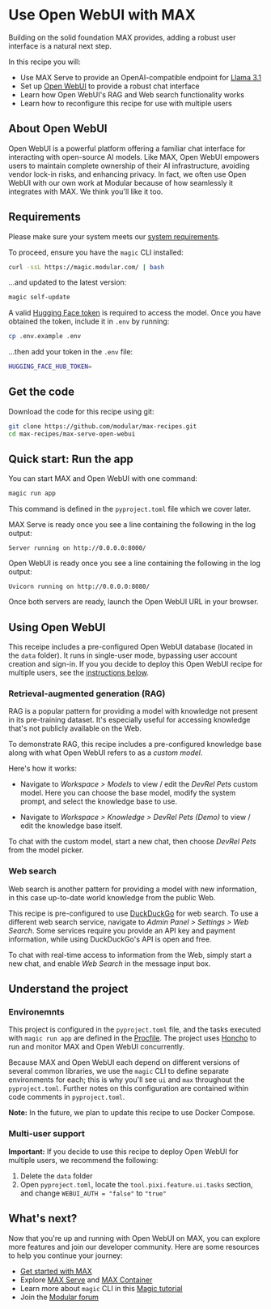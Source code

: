 # Use Open WebUI with MAX

Building on the solid foundation MAX provides, adding a robust user interface is a natural next step.

In this recipe you will:

- Use MAX Serve to provide an OpenAI-compatible endpoint for [Llama 3.1](https://ai.meta.com/blog/meta-llama-3-1/)
- Set up [Open WebUI](https://github.com/open-webui/open-webui) to provide a robust chat interface
- Learn how Open WebUI's RAG and Web search functionality works
- Learn how to reconfigure this recipe for use with multiple users

## About Open WebUI

Open WebUI is a powerful platform offering a familiar chat interface for interacting with open-source AI models. Like MAX, Open WebUI empowers users to maintain complete ownership of their AI infrastructure, avoiding vendor lock-in risks, and enhancing privacy. In fact, we often use Open WebUI with our own work at Modular because of how seamlessly it integrates with MAX. We think you'll like it too.

## Requirements

Please make sure your system meets our [system requirements](https://docs.modular.com/max/get-started).

To proceed, ensure you have the `magic` CLI installed:

```bash
curl -ssL https://magic.modular.com/ | bash
```

...and updated to the latest version:

```bash
magic self-update
```

A valid [Hugging Face token](https://huggingface.co/settings/tokens) is required to access the model.
Once you have obtained the token, include it in `.env` by running:

```bash
cp .env.example .env
```

...then add your token in the `.env` file:

```bash
HUGGING_FACE_HUB_TOKEN=
```

## Get the code

Download the code for this recipe using git:

```bash
git clone https://github.com/modular/max-recipes.git
cd max-recipes/max-serve-open-webui
```

## Quick start: Run the app

You can start MAX and Open WebUI with one command:

```bash
magic run app
```

This command is defined in the `pyproject.toml` file which we cover later.

MAX Serve is ready once you see a line containing the following in the log output:

```plaintext
Server running on http://0.0.0.0:8000/
```

Open WebUI is ready once you see a line containing the following in the log output:

```plaintext
Uvicorn running on http://0.0.0.0:8080/
```

Once both servers are ready, launch the Open WebUI URL in your browser.

## Using Open WebUI

This receipe includes a pre-configured Open WebUI database (located in the `data` folder). It runs in single-user mode, bypassing user account creation and sign-in. If you you decide to deploy this Open WebUI recipe for multiple users, see the [instructions below](#multi-user-support).

### Retrieval-augmented generation (RAG)

RAG is a popular pattern for providing a model with knowledge not present in its pre-training dataset. It's especially useful for accessing knowledge that's not publicly available on the Web.

To demonstrate RAG, this recipe includes a pre-configured knowledge base along with what Open WebUI refers to as a *custom model*.

Here's how it works:

- Navigate to *Workspace > Models* to view / edit the *DevRel Pets* custom model. Here you can choose the base model, modify the system prompt, and select the knowledge base to use.

- Navigate to *Workspace > Knowledge > DevRel Pets (Demo)* to view / edit the knowledge base itself.

To chat with the custom model, start a new chat, then choose *DevRel Pets* from the model picker.

### Web search

Web search is another pattern for providing a model with new information, in this case up-to-date world knowledge from the public Web.

This recipe is pre-configured to use [DuckDuckGo](https://duckduckgo.com/) for web search. To use a different web search service, navigate to *Admin Panel > Settings > Web Search*. Some services require you provide an API key and payment information, while using DuckDuckGo's API is open and free.

To chat with real-time access to information from the Web, simply start a new chat, and enable *Web Search* in the message input box.

## Understand the project

### Environemnts

This project is configured in the `pyproject.toml` file, and the tasks executed with `magic run app` are defined in the [Procfile](https://judoscale.com/blog/six-tips-for-mastering-your-procfile). The project uses [Honcho](https://honcho.readthedocs.io/en/latest/) to run and monitor MAX and Open WebUI concurrently.

Because MAX and Open WebUI each depend on different versions of several common libraries, we use the `magic` CLI to define separate environments for each; this is why you'll see `ui` and `max` throughout the `pyproject.toml`. Further notes on this configuration are contained within code comments in `pyproject.toml`.

**Note:** In the future, we plan to update this recipe to use Docker Compose.

### Multi-user support

**Important:** If you decide to use this recipe to deploy Open WebUI  for multiple users, we recommend the following:

1. Delete the `data` folder
2. Open `pyproject.toml`, locate the `tool.pixi.feature.ui.tasks` section, and change `WEBUI_AUTH = "false"` to `"true"`

## What's next?

Now that you're up and running with Open WebUI on MAX, you can explore more features and join our developer community. Here are some resources to help you continue your journey:

- [Get started with MAX](https://docs.modular.com/max/get-started)
- Explore [MAX Serve](https://docs.modular.com/max/serve) and [MAX Container](https://docs.modular.com/max/container/)
- Learn more about `magic` CLI in this [Magic tutorial](https://docs.modular.com/max/tutorials/magic)
- Join the [Modular forum](https://forum.modular.com/)
